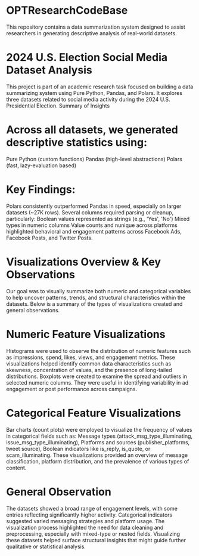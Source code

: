 # OPTResearchCodeBase
This repository contains a data summarization system designed to assist researchers in generating descriptive analysis of real-world datasets.

# 2024 U.S. Election Social Media Dataset Analysis
This project is part of an academic research task focused on building a data summarizing system using Pure Python, Pandas, and Polars. It explores three datasets related to social media activity during the 2024 U.S. Presidential Election. 
Summary of Insights

# Across all datasets, we generated descriptive statistics using:
Pure Python (custom functions)
Pandas (high-level abstractions)
Polars (fast, lazy-evaluation based)

# Key Findings:
Polars consistently outperformed Pandas in speed, especially on larger datasets (~27K rows).
Several columns required parsing or cleanup, particularly:
Boolean values represented as strings (e.g., 'Yes', 'No')
Mixed types in numeric columns
Value counts and nunique across platforms highlighted behavioral and engagement patterns across Facebook Ads, Facebook Posts, and Twitter Posts.

# Visualizations Overview & Key Observations
Our goal was to visually summarize both numeric and categorical variables to help uncover patterns, trends, and structural characteristics within the datasets. Below is a summary of the types of visualizations created and general observations. 

# Numeric Feature Visualizations
Histograms were used to observe the distribution of numeric features such as impressions, spend, likes, views, and engagement metrics.
These visualizations helped identify common data characteristics such as skewness, concentration of values, and the presence of long-tailed distributions.
Boxplots were created to examine the spread and outliers in selected numeric columns.
They were useful in identifying variability in ad engagement or post performance across campaigns.

# Categorical Feature Visualizations
Bar charts (count plots) were employed to visualize the frequency of values in categorical fields such as: Message types (attack_msg_type_illuminating, issue_msg_type_illuminating), Platforms and sources (publisher_platforms, tweet source), Boolean indicators like is_reply, is_quote, or scam_illuminating.
These visualizations provided an overview of message classification, platform distribution, and the prevalence of various types of content.

# General Observation
The datasets showed a broad range of engagement levels, with some entries reflecting significantly higher activity.
Categorical indicators suggested varied messaging strategies and platform usage.
The visualization process highlighted the need for data cleaning and preprocessing, especially with mixed-type or nested fields.
Visualizing these datasets helped surface structural insights that might guide further qualitative or statistical analysis.

